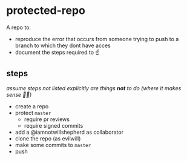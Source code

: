 # protected-repo
A repo to: 
  * reproduce the error that occurs from someone trying to push to a branch to which they dont have acces
  * document the steps required to :point_up:

## steps
_assume steps not listed explicitly are things **not** to do (where it makes sense :man_shrugging:)_
* create a repo
* protect `master`
  * require pr reviews
  * require signed commits
* add a @iamnotwillshepherd as collaborator
* clone the repo (as evilwill)
* make some commits to `master`
* push
